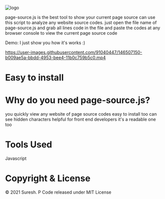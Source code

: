 
![logo](https://user-images.githubusercontent.com/91040447/146507388-ffd79ba9-e08a-48e0-a57f-ccc5289b7d67.PNG)

page-source.js is the best tool to show your current page source can use this script to analyze any website source codes. 
just open the file name of page-source.js and grab all lines code in the file and paste the codes at any browser console to view the current page source code


Demo:
I just show you how it's works :)

https://user-images.githubusercontent.com/91040447/146507150-b009ae5a-bbdd-4953-bee4-11b0c759b5c0.mp4



# Easy to install
<script src="page-source.js"></script>

# Why do you need page-source.js?
you quickly view any website of page source codes
easy to install too
can see hidden characters
helpful for front end developers
it's a readable one too

# Tools Used
Javascript

# Copyright & License
© 2021 Suresh. P 
 Code released under MIT License
